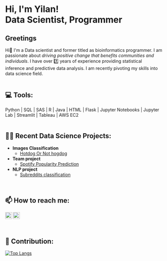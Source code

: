 <h1>Hi, I'm Yilan! <br/><a> Data Scientist</a>, <a>Programmer</a> </h1>

<h2> Greetings </h2>
Hi👋 I'm a Data scientist and former titled as bioinformatics programmer. I am passionate about <i>driving positive change that benefits communities and individuals</i>. I have over 7️⃣ years of experience providing statistical inference and predictive data analysis. I am recently pivoting my skills into data science field.<br>
</br>

<h2>💻<b> Tools</b>: </h2>
Python | SQL | SAS | R | Java | HTML | Flask | Jupyter Notebooks | Jupyter Lab | Streamlit | Tableau | AWS EC2 <br>
</br>

<h2>👨‍💻 Recent Data Science Projects:</h2>

- <b>Images Classification</b>
  - [Hotdog Or Not hogdog](https://github.com/Elaine925/Hackathon-HotDog-NotHotDog)
- <b>Team project</b>
  - [Spotify Popularity Prediction](https://github.com/dillondiatlo/Team2) 
- <b>NLP project</b>
  - [Subreddits classification](https://github.com/Elaine925/Subreddits-classification-using-NLP) 
</br>


<h2> 📫 How to reach me:</h2>

[<img align="left" alt="ElaineC | Email" width="22px" src="https://cdn.jsdelivr.net/npm/simple-icons@v3/icons/gmail.svg" />][gmail]

<!-- [<img align="left" alt="JoshMadakor | Twitter" width="22px" src="https://cdn.jsdelivr.net/npm/simple-icons@v3/icons/twitter.svg" />][twitter] -->
[<img align="left" alt="ElaineC | LinkedIn" width="22px" src="https://cdn.jsdelivr.net/npm/simple-icons@v3/icons/linkedin.svg" />][linkedin]
<!-- [<img align="left" alt="JoshMadakor | Instagram" width="22px" src="https://cdn.jsdelivr.net/npm/simple-icons@v3/icons/instagram.svg" />][instagram] -->

[gmail]: https://mail.google.com/mail/u/1/?view=cm&fs=1&to=yilanc.91@gmail.com&tf=1
<!-- [youtube]: https://www.youtube.com/c/joshmadakor
[instagram]: https://www.instagram.com/joshmadakor/ -->
[linkedin]: https://www.linkedin.com/in/ychen925/<br>
<br>
<br>
<br>
<h2> 💪 Contribution:</h2>

[![Top Langs](https://github-readme-stats.vercel.app/api/top-langs/?username=Elaine925&layout=compact)](https://github-readme-stats.vercel.app/api/top-langs/?username=Elaine925&layout=compact)
<!--
**joshmadakor1/joshmadakor1** is a ✨ _special_ ✨ repository because its `README.md` (this file) appears on your GitHub profile.

Here are some ideas to get you started:

- 🔭 I’m currently working on ...
- 🌱 I’m currently learning ...
- 👯 I’m looking to collaborate on ...
- 🤔 I’m looking for help with ...
- 💬 Ask me about ...
- 📫 How to reach me: ...
- 😄 Pronouns: ...
- ⚡ Fun fact: ...
-->
